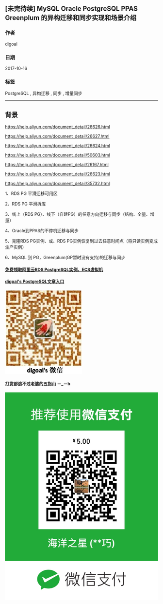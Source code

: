 ## [未完待续] MySQL Oracle PostgreSQL PPAS Greenplum 的异构迁移和同步实现和场景介绍
                       
### 作者      
digoal      
      
### 日期       
2017-10-16      
        
### 标签      
PostgreSQL , 异构迁移 , 同步 , 增量同步  
                  
----                  
                   
## 背景  

https://help.aliyun.com/document_detail/26626.html

https://help.aliyun.com/document_detail/26627.html

https://help.aliyun.com/document_detail/26624.html

https://help.aliyun.com/document_detail/50603.html

https://help.aliyun.com/document_detail/26167.html

https://help.aliyun.com/document_detail/26623.html

https://help.aliyun.com/document_detail/35732.html



1、RDS PG 平滑迁移可用区

2、RDS PG 平滑拆库

3、线上（RDS PG）、线下（自建PG）的任意方向迁移与同步（结构、全量、增量）

4、Oracle到PPAS的不停机迁移与同步

5、克隆RDS PG实例、或、RDS PG实例恢复到过去任意时间点（将只读实例变成生产实例）

6、MySQL 到 PG，Greenplum(GP暂时没有支持)的迁移与同步
   
  
  
  
  
  
  
  
  
  
  
  
  
  
#### [免费领取阿里云RDS PostgreSQL实例、ECS虚拟机](https://free.aliyun.com/ "57258f76c37864c6e6d23383d05714ea")
  
  
#### [digoal's PostgreSQL文章入口](https://github.com/digoal/blog/blob/master/README.md "22709685feb7cab07d30f30387f0a9ae")
  
  
![digoal's weixin](../pic/digoal_weixin.jpg "f7ad92eeba24523fd47a6e1a0e691b59")
  
  
  
  
  
  
#### 打赏都逃不过老婆的五指山 －_－b  
![wife's weixin ds](../pic/wife_weixin_ds.jpg "acd5cce1a143ef1d6931b1956457bc9f")
  
